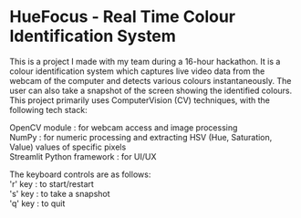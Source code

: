 # HueFocus - Real Time Colour Identification System

This is a project I made with my team during a 16-hour hackathon. It is a colour identification system which captures live video data from the webcam of the computer and detects various colours instantaneously. The user can also take a snapshot of the screen showing the identified colours.  
This project primarily uses ComputerVision (CV) techniques, with the following tech stack:

OpenCV module : for webcam access and image processing  
NumPy : for numeric processing and extracting HSV (Hue, Saturation, Value) values of specific pixels  
Streamlit Python framework : for UI/UX

The keyboard controls are as follows:  
'r' key : to start/restart  
's' key : to take a snapshot  
'q' key : to quit  
